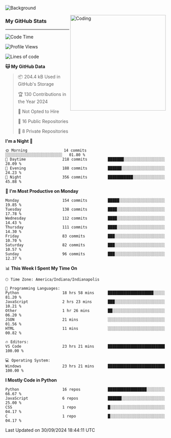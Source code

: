 ![Background](https://github.com/Nguyen-Noah/Nguyen-Noah/assets/112649680/f5d2296f-0508-400c-abcf-47c085708a2a)

<img align="right" alt="Coding" width="300" src="https://cdn.dribbble.com/users/1277312/screenshots/14733298/media/39b1045e593737587dd60e42c8422d1f.gif" >

### My GitHub Stats
---
<!--START_SECTION:waka-->
![Code Time](http://img.shields.io/badge/Code%20Time-234%20hrs%208%20mins-blue)

![Profile Views](http://img.shields.io/badge/Profile%20Views-88-blue)

![Lines of code](https://img.shields.io/badge/From%20Hello%20World%20I%27ve%20Written-158.8%20thousand%20lines%20of%20code-blue)

**🐱 My GitHub Data** 

> 📦 204.4 kB Used in GitHub's Storage 
 > 
> 🏆 130 Contributions in the Year 2024
 > 
> 🚫 Not Opted to Hire
 > 
> 📜 16 Public Repositories 
 > 
> 🔑 8 Private Repositories 
 > 
**I'm a Night 🦉** 

```text
🌞 Morning                14 commits          ░░░░░░░░░░░░░░░░░░░░░░░░░   01.80 % 
🌆 Daytime                218 commits         ███████░░░░░░░░░░░░░░░░░░   28.09 % 
🌃 Evening                188 commits         ██████░░░░░░░░░░░░░░░░░░░   24.23 % 
🌙 Night                  356 commits         ███████████░░░░░░░░░░░░░░   45.88 % 
```
📅 **I'm Most Productive on Monday** 

```text
Monday                   154 commits         █████░░░░░░░░░░░░░░░░░░░░   19.85 % 
Tuesday                  138 commits         ████░░░░░░░░░░░░░░░░░░░░░   17.78 % 
Wednesday                112 commits         ████░░░░░░░░░░░░░░░░░░░░░   14.43 % 
Thursday                 111 commits         ████░░░░░░░░░░░░░░░░░░░░░   14.30 % 
Friday                   83 commits          ███░░░░░░░░░░░░░░░░░░░░░░   10.70 % 
Saturday                 82 commits          ███░░░░░░░░░░░░░░░░░░░░░░   10.57 % 
Sunday                   96 commits          ███░░░░░░░░░░░░░░░░░░░░░░   12.37 % 
```


📊 **This Week I Spent My Time On** 

```text
🕑︎ Time Zone: America/Indiana/Indianapolis

💬 Programming Languages: 
Python                   18 hrs 58 mins      ████████████████████░░░░░   81.20 % 
JavaScript               2 hrs 23 mins       ███░░░░░░░░░░░░░░░░░░░░░░   10.21 % 
Other                    1 hr 26 mins        ██░░░░░░░░░░░░░░░░░░░░░░░   06.20 % 
JSON                     21 mins             ░░░░░░░░░░░░░░░░░░░░░░░░░   01.56 % 
HTML                     11 mins             ░░░░░░░░░░░░░░░░░░░░░░░░░   00.82 % 

🔥 Editors: 
VS Code                  23 hrs 21 mins      █████████████████████████   100.00 % 

💻 Operating System: 
Windows                  23 hrs 21 mins      █████████████████████████   100.00 % 
```

**I Mostly Code in Python** 

```text
Python                   16 repos            █████████████████░░░░░░░░   66.67 % 
JavaScript               6 repos             ██████░░░░░░░░░░░░░░░░░░░   25.00 % 
CSS                      1 repo              █░░░░░░░░░░░░░░░░░░░░░░░░   04.17 % 
C                        1 repo              █░░░░░░░░░░░░░░░░░░░░░░░░   04.17 % 
```




 Last Updated on 30/09/2024 18:44:11 UTC
<!--END_SECTION:waka-->

<!--
**Nguyen-Noah/Nguyen-Noah** is a ✨ _special_ ✨ repository because its `README.md` (this file) appears on your GitHub profile.

Here are some ideas to get you started:

- 🔭 I’m currently working on ...
- 🌱 I’m currently learning ...
- 👯 I’m looking to collaborate on ...
- 🤔 I’m looking for help with ...
- 💬 Ask me about ...
- 📫 How to reach me: ...
- 😄 Pronouns: ...
- ⚡ Fun fact: ...
-->
